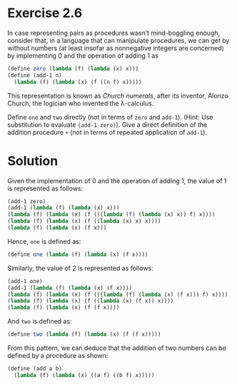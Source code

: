 # Exercise 2.6

In case representing pairs as procedures wasn’t mind-boggling enough, consider that, in a language that can manipulate procedures, we can get by without numbers (at least insofar as nonnegative integers are concerned) by implementing 0 and the operation of adding 1 as

```scheme
(define zero (lambda (f) (lambda (x) x)))
(define (add-1 n)
  (lambda (f) (lambda (x) (f ((n f) x)))))
```

This representation is known as *Church numerals*, after its inventor, Alonzo Church, the logician who invented the λ-calculus. 

Define `one` and `two` directly (not in terms of `zero` and `add-1`). (Hint: Use substitution to evaluate `(add-1 zero)`). Give a direct definition of the addition procedure `+` (not in terms of repeated application of `add-1`).

# Solution

Given the implementation of 0 and the operation of adding 1, the value of 1 is represented as follows:

```scheme
(add-1 zero)
(add-1 (lambda (f) (lambda (x) x)))
(lambda (f) (lambda (x) (f (((lambda (f) (lambda (x) x)) f) x))))
(lambda (f) (lambda (x) (f ((lambda (x) x) x))))
(lambda (f) (lambda (x) (f x)))
```

Hence, `one` is defined as:

```scheme
(define one (lambda (f) (lambda (x) (f x))))
```

Similarly, the value of 2 is represented as follows:

```scheme
(add-1 one)
(add-1 (lambda (f) (lambda (x) (f x))))
(lambda (f) (lambda (x) (f (((lambda (f) (lambda (x) (f x))) f) x))))
(lambda (f) (lambda (x) (f ((lambda (x) (f x)) x))))
(lambda (f) (lambda (x) (f (f x))))
```

And `two` is defined as:

```scheme
(define two (lambda (f) (lambda (x) (f (f x)))))
```

From this pattern, we can deduce that the addition of two numbers can be defined by a procedure as shown:

```scheme
(define (add a b)
  (lambda (f) (lambda (x) ((a f) ((b f) x)))))
```